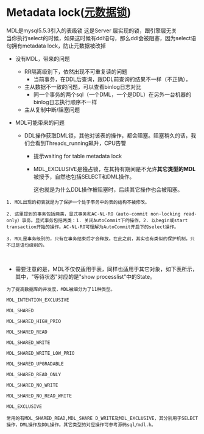 # Metadata lock([元数据锁](https://www.cnblogs.com/ivictor/p/9459265.html))

MDL是mysql5.5.3引入的表级锁
这是Server 层实现的锁，跟引擎层无关  
当你执行select的时候，如果这时候有ddl语句，那么ddl会被阻塞，因为select语句拥有metadata lock，防止元数据被改掉


- 没有MDL，带来的问题

  - RR隔离级别下，依然出现不可重复读的问题
    - 当前事务，在DDL后查询，跟DDL前查询的结果不一样（不正确），
  - 主从数据不一致的问题，可以查看binlog日志对比
    - 同一个事务的两个sql（一个DML，一个是DDL）在另外一台机器的binlog日志执行顺序不一样
  - 主从复制中断/阻塞问题

- MDL可能带来的问题

  - DDL操作获取DML锁，其他对该表的操作，都会阻塞。阻塞稍久的话，我们会看到Threads_running飙升，CPU告警
    
    - 提示waiting for table metadata lock
    
    - MDL_EXCLUSIVE是独占锁，在其持有期间是不允许**其它类型的MDL**被授予，自然也包括SELECT和DML操作。
    
      这也就是为什么DDL操作被阻塞时，后续其它操作也会被阻塞。

 ```properties
1. MDL出现的初衷就是为了保护一个处于事务中的表的结构不被修改。

2. 这里提到的事务包括两类，显式事务和AC-NL-RO（auto-commit non-locking read-only）事务。显式事务包括两类：1. 关闭AutoCommit下的操作，2. 以begin或start transaction开始的操作。AC-NL-RO可理解为AutoCommit开启下的select操作。

3. MDL是事务级别的，只有在事务结束后才会释放。在此之前，其实也有类似的保护机制，只不过是语句级别的。
 ```

​    

- 需要注意的是，MDL不仅仅适用于表，同样也适用于其它对象，如下表所示，其中，"等待状态"对应的是"show processlist"中的State。

```properties
为了提高数据库的并发度，MDL被细分为了11种类型。

MDL_INTENTION_EXCLUSIVE

MDL_SHARED

MDL_SHARED_HIGH_PRIO

MDL_SHARED_READ

MDL_SHARED_WRITE

MDL_SHARED_WRITE_LOW_PRIO

MDL_SHARED_UPGRADABLE

MDL_SHARED_READ_ONLY

MDL_SHARED_NO_WRITE

MDL_SHARED_NO_READ_WRITE

MDL_EXCLUSIVE

常用的有MDL_SHARED_READ,MDL_SHARE D_WRITE及MDL_EXCLUSIVE，其分别用于SELECT操作，DML操作及DDL操作。其它类型的对应操作可参考源码sql/mdl.h。
```

